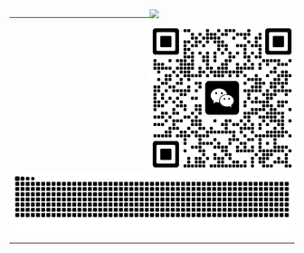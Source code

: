 <img align="right"  width="256px" src="https://profile-counter.glitch.me/michaelchern/count.svg"/>

----

<img align="right" src="https://github.com/michaelchern/michaelchern/blob/main/20250621125320.webp" width="256px">



<picture>
  <source media="(prefers-color-scheme: dark)" srcset="https://raw.githubusercontent.com/michaelchern/michaelchern/output/github-contribution-grid-snake-dark.svg">
  <source media="(prefers-color-scheme: light)" srcset="https://raw.githubusercontent.com/michaelchern/michaelchern/output/github-contribution-grid-snake.svg">
  <img alt="github contribution grid snake animation" src="https://raw.githubusercontent.com/michaelchern/michaelchern/output/github-contribution-grid-snake.svg">
</picture>

----